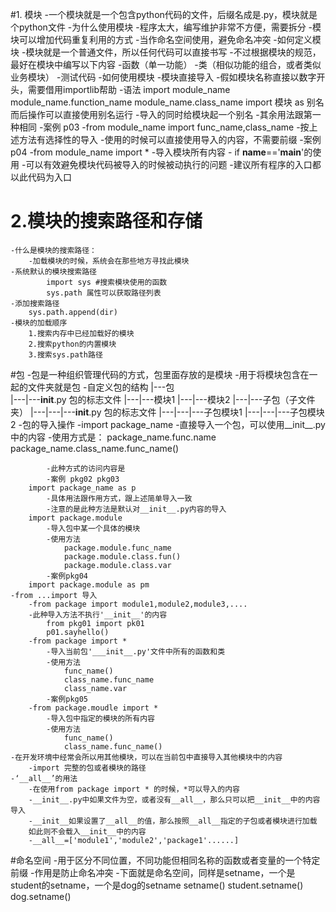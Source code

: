 #1. 模块
    -一个模块就是一个包含python代码的文件，后缀名成是.py，模块就是个python文件
    -为什么使用模块
        -程序太大，编写维护非常不方便，需要拆分
        -模块可以增加代码重复利用的方式
        -当作命名空间使用，避免命名冲突
    -如何定义模块
        -模块就是一个普通文件，所以任何代码可以直接书写
        -不过根据模块的规范，最好在模块中编写以下内容
            -函数（单一功能）
            -类（相似功能的组合，或者类似业务模块）
            -测试代码
    -如何使用模块
        -模块直接导入
            -假如模块名称直接以数字开头，需要借用importlib帮助
        -语法
            import module_name
            module_name.function_name
            module_name.class_name
            import 模块 as 别名  而后操作可以直接使用别名运行
                -导入的同时给模块起一个别名
                -其余用法跟第一种相同
                -案例 p03
            -from module_name import func_name,class_name
                -按上述方法有选择性的导入
                -使用的时候可以直接使用导入的内容，不需要前缀
                -案例p04
            -from module_name import *
                -导入模块所有内容
    -   if __name__=='__main__'的使用
        -可以有效避免模块代码被导入的时候被动执行的问题
        -建议所有程序的入口都以此代码为入口
# 2.模块的搜索路径和存储
    -什么是模块的搜索路径：
        -加载模块的时候，系统会在那些地方寻找此模块
    -系统默认的模块搜索路径
            import sys #搜索模块使用的函数
            sys.path 属性可以获取路径列表
    -添加搜索路径
        sys.path.append(dir)
    -模块的加载顺序
        1.搜索内存中已经加载好的模块
        2.搜索python的内置模块
        3.搜索sys.path路径
        
#包
    -包是一种组织管理代码的方式，包里面存放的是模块
    -用于将模块包含在一起的文件夹就是包
    -自定义包的结构
        |---包        
        |---|---__init__.py  包的标志文件
        |---|---模块1
        |---|---模块2
        |---|---子包（子文件夹）
        |---|---|---__init__.py  包的标志文件
        |---|---|---子包模块1
        |---|---|---子包模块2
    -包的导入操作
        -import package_name
            -直接导入一个包，可以使用__init__.py中的内容
            -使用方式是：
                package_name.func.name
                package_name.class_name.func_name()
                
            -此种方式的访问内容是
            -案例 pkg02 pkg03
        import package_name as p 
            -具体用法跟作用方式，跟上述简单导入一致
            -注意的是此种方法是默认对__init__.py内容的导入
        import package.module
            -导入包中某一个具体的模块
            -使用方法
                package.module.func_name
                package.module.class.fun()
                package.module.class.var
            -案例pkg04
        import package.module as pm
    -from ...import 导入
        -from package import module1,module2,module3,....
        -此种导入方法不执行'__init__'的内容
            from pkg01 import pk01
            p01.sayhello()
        -from package import *
            -导入当前包'___init__.py'文件中所有的函数和类
            -使用方法
                func_name()
                class_name.func_name
                class_name.var
            -案例pkg05
        -from package.moudle import *
            -导入包中指定的模块的所有内容
            -使用方法
                func_name()
                class_name.func_name()
    -在开发环境中经常会所以用其他模块，可以在当前包中直接导入其他模块中的内容
        -import 完整的包或者模块的路径
    -‘__all__’的用法
        -在使用from package import * 的时候，*可以导入的内容
        -__init__.py中如果文件为空，或者没有__all__，那么只可以把__init__中的内容导入
        -__init__如果设置了__all__的值，那么按照__all__指定的子包或者模块进行加载
        如此则不会载入__init__中的内容
        -__all__=['module1','module2','package1'......]
#命名空间
    -用于区分不同位置，不同功能但相同名称的函数或者变量的一个特定前缀
    -作用是防止命名冲突
    -下面就是命名空间，同样是setname，一个是student的setname，一个是dog的setname
        setname()
        student.setname()
        dog.setname()
        
            
        
        
        
        